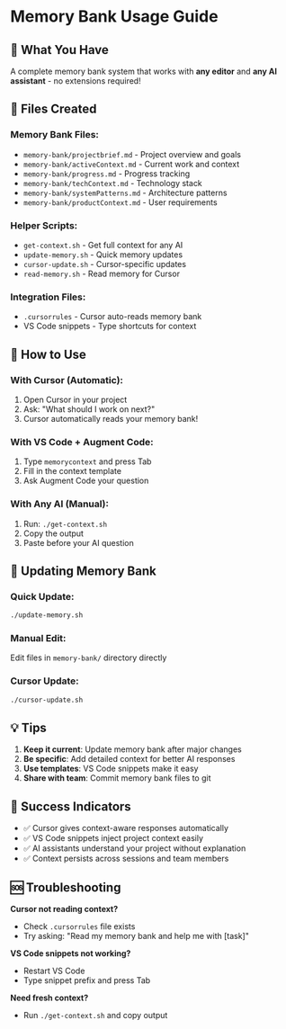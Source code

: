 # Memory Bank Usage Guide

## 🎯 What You Have

A complete memory bank system that works with **any editor** and **any AI assistant** - no extensions required!

## 📁 Files Created

### Memory Bank Files:
- `memory-bank/projectbrief.md` - Project overview and goals
- `memory-bank/activeContext.md` - Current work and context
- `memory-bank/progress.md` - Progress tracking
- `memory-bank/techContext.md` - Technology stack
- `memory-bank/systemPatterns.md` - Architecture patterns
- `memory-bank/productContext.md` - User requirements

### Helper Scripts:
- `get-context.sh` - Get full context for any AI
- `update-memory.sh` - Quick memory updates
- `cursor-update.sh` - Cursor-specific updates
- `read-memory.sh` - Read memory for Cursor

### Integration Files:
- `.cursorrules` - Cursor auto-reads memory bank
- VS Code snippets - Type shortcuts for context

## 🚀 How to Use

### With Cursor (Automatic):
1. Open Cursor in your project
2. Ask: "What should I work on next?"
3. Cursor automatically reads your memory bank!

### With VS Code + Augment Code:
1. Type `memorycontext` and press Tab
2. Fill in the context template
3. Ask Augment Code your question

### With Any AI (Manual):
1. Run: `./get-context.sh`
2. Copy the output
3. Paste before your AI question

## 🔄 Updating Memory Bank

### Quick Update:
```bash
./update-memory.sh
```

### Manual Edit:
Edit files in `memory-bank/` directory directly

### Cursor Update:
```bash
./cursor-update.sh
```

## 💡 Tips

1. **Keep it current**: Update memory bank after major changes
2. **Be specific**: Add detailed context for better AI responses
3. **Use templates**: VS Code snippets make it easy
4. **Share with team**: Commit memory bank files to git

## 🎯 Success Indicators

- ✅ Cursor gives context-aware responses automatically
- ✅ VS Code snippets inject project context easily
- ✅ AI assistants understand your project without explanation
- ✅ Context persists across sessions and team members

## 🆘 Troubleshooting

**Cursor not reading context?**
- Check `.cursorrules` file exists
- Try asking: "Read my memory bank and help me with [task]"

**VS Code snippets not working?**
- Restart VS Code
- Type snippet prefix and press Tab

**Need fresh context?**
- Run `./get-context.sh` and copy output
